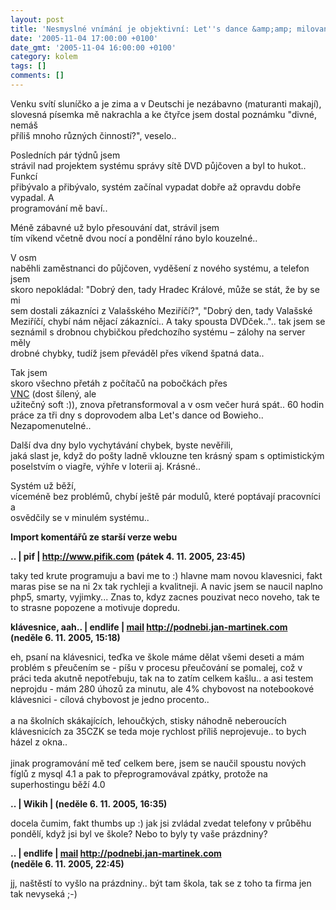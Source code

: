 ```yaml
---
layout: post
title: 'Nesmyslné vnímání je objektivní: Let''s dance &amp;amp; milovaný spam'
date: '2005-11-04 17:00:00 +0100'
date_gmt: '2005-11-04 16:00:00 +0100'
category: kolem
tags: []
comments: []
---
```

<p>Venku svítí sluníčko a je zima a v Deutschi je nezábavno (maturanti makají),<br />
slovesná písemka mě nakrachla a ke čtyřce jsem dostal poznámku "divné, nemáš<br />
příliš mnoho různých činností?", veselo..</p>
<p>Posledních pár týdnů jsem<br />
strávil nad projektem systému správy sítě DVD půjčoven a byl to hukot.. Funkcí<br />
přibývalo a přibývalo, systém začínal vypadat dobře až opravdu dobře vypadal. A<br />
programování mě baví..</p>
<p>Méně zábavné už bylo přesouvání dat, strávil jsem<br />
tím víkend včetně dvou nocí a pondělní ráno bylo kouzelné..</p>
<p>V osm<br />
naběhli zaměstnanci do půjčoven, vyděšení z nového systému, a telefon jsem<br />
skoro nepokládal: "Dobrý den, tady Hradec Králové, může se stát, že by se mi<br />
sem dostali zákazníci z Valašského Meziříčí?", "Dobrý den, tady Valašské<br />
Meziříčí, chybí nám nějací zákazníci.. A taky spousta DVDček..".. tak jsem se<br />
seznámil s drobnou chybičkou předchozího systému &ndash; zálohy na server měly<br />
drobné chybky, tudíž jsem převáděl přes víkend špatná data..</p>
<p>Tak jsem<br />
skoro všechno přetáh z počítačů na pobočkách přes<br />
<a href="http://ultravnc.sourceforge.net/">VNC</a> (dost šílený, ale<br />
užitečný soft :)), znova přetransformoval a v osm večer hurá spát.. 60 hodin<br />
práce za tři dny s doprovodem alba Let's dance od Bowieho..<br />
Nezapomenutelné..</p>
<p>Další dva dny bylo vychytávání chybek, byste nevěřili,<br />
jaká slast je, když do pošty ladně vklouzne ten krásný spam s optimistickým<br />
poselstvím o viagře, výhře v loterii aj. Krásné..</p>
<p>Systém už běží,<br />
víceméně bez problémů, chybí ještě pár modulů, které poptávají pracovníci a<br />
osvědčily se v minulém systému..</p>
<div class="import-komentaru">
<p><strong>Import komentářů ze starší verze webu</strong></p>
<div class="comment">
<p style="font-weight:bold"><span class="compredmet">..</span> | <span class="comname">pif</span> |  <a href="http://www.pifik.com">http://www.pifik.com</a> (pátek&nbsp;4.&nbsp;11.&nbsp;2005,&nbsp;23:45)</p>
<p>taky ted krute programuju a bavi me to :) hlavne mam novou klavesnici, fakt maras pise se na ni 2x tak rychleji a kvalitneji. A navic jsem se naucil naplno php5, smarty, vyjimky... Znas to, kdyz zacnes pouzivat neco noveho, tak te to strasne popozene a motivuje dopredu. </p>
</div>
<div class="comment">
<p style="font-weight:bold"><span class="compredmet">klávesnice, aah..</span> | <span class="comname">endlife</span> |  <a href="mailto:jan.martinek@post.cz">mail</a>  <a href="http://podnebi.jan-martinek.com">http://podnebi.jan-martinek.com</a> (neděle&nbsp;6.&nbsp;11.&nbsp;2005,&nbsp;15:18)</p>
<p>eh, psaní na klávesnici, teďka ve škole máme dělat všemi deseti a mám problém s přeučením se - píšu v procesu přeučování se pomalej, což v práci teda akutně nepotřebuju, tak na to zatím celkem kašlu.. a asi testem neprojdu - mám 280 úhozů za minutu, ale 4% chybovost na notebookové klávesnici - cílová chybovost je jedno procento..  <br>  <br> a na školních skákajících, lehoučkých, stisky náhodně neberoucích klávesnicích za 35CZK se teda moje rychlost příliš neprojevuje.. to bych házel z okna.. <br>  <br> jinak programování mě teď celkem bere, jsem se naučil spoustu nových fíglů z mysql 4.1 a pak to přeprogramovával zpátky, protože na superhostingu běží 4.0 </p>
</div>
<div class="comment">
<p style="font-weight:bold"><span class="compredmet">..</span> | <span class="comname">Wikih</span> | (neděle&nbsp;6.&nbsp;11.&nbsp;2005,&nbsp;16:35)</p>
<p>docela čumim, fakt thumbs up :) jak jsi zvládal zvedat telefony v průběhu pondělí, když jsi byl ve škole? Nebo to byly ty vaše prázdniny? </p>
</div>
<div class="comment">
<p style="font-weight:bold"><span class="compredmet">..</span> | <span class="comname">endlife</span> |  <a href="mailto:jan.martinek@post.cz">mail</a>  <a href="http://podnebi.jan-martinek.com">http://podnebi.jan-martinek.com</a> (neděle&nbsp;6.&nbsp;11.&nbsp;2005,&nbsp;22:45)</p>
<p>jj, naštěstí to vyšlo na prázdniny.. být tam škola, tak se z toho ta firma jen tak nevyseká ;-) </p>
</div>
</div>
